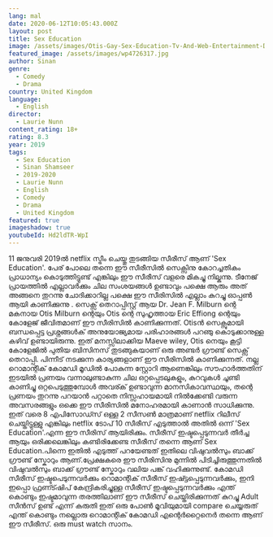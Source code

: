 ```yaml
---
lang: mal
date: 2020-06-12T10:05:43.000Z
layout: post
title: Sex Education
image: /assets/images/Otis-Gay-Sex-Education-Tv-And-Web-Entertainment-DKODING-1200x675.jpg
featured_image: /assets/images/wp4726317.jpg
author: Sinan
genre:
  - Comedy
  - Drama
country: United Kingdom
language:
  - English
director:
  - Laurie Nunn
content_rating: 18+
rating: 8.3
year: 2019
tags:
  - Sex Education
  - Sinan Shamseer
  - 2019-2020
  - Laurie Nunn
  - English
  - Comedy
  - Drama
  - United Kingdom
featured: true
imageshadow: true
youtubeId: Hd2ldTR-WpI
---
```

11 ജനുവരി 2019ൽ netflix സ്ട്രീം ചെയ്തു തുടങ്ങിയ സീരീസ് ആണ് 'Sex Education'.  പേര് പോലെ തന്നെ ഈ സീരീസിൽ സെക്സിനു കോറച്ചതികം പ്രാധാന്യം കൊടുത്തിട്ടുണ്ട് എങ്കിലും ഈ സീരീസ് വളരെ മികച്ചു നില്കുന്നു. ടീനേജ് പ്രായത്തിൽ എല്ലാവർക്കും ചില സംശയങ്ങൾ ഉണ്ടാവും പക്ഷെ ആരും അത് അങ്ങനെ തുറന്നു ചോദിക്കാറില്ല പക്ഷെ ഈ സീരിസിൽ എല്ലാം കുറച്ചു ഓപ്പൺ ആയി കാണിക്കുന്നു . സെക്സ് തെറാപ്പിസ്റ്റ് ആയ Dr. Jean F. Milburn ന്റെ മകനായ Otis Milburn ന്റെയും Otis ന്റെ സുഹൃത്തായ Eric Effiong ന്റെയും കോളേജ് ജീവിതമാണ് ഈ സീരിസിൽ കാണിക്കുന്നത്. Otisൻ സെക്സുമായി ബന്ധപ്പെട്ട പ്രശ്നങ്ങൾക് അനുയോജ്യമായ  പരിഹാരങ്ങൾ പറഞു കൊടുക്കാനുള്ള കഴിവ് ഉണ്ടായിരുന്നു. ഇത് മനസ്സിലാക്കിയ Maeve wiley, Otis നെയും കൂട്ടി കോളേജിൽ  പുതിയ ബിസിനസ്‌ തുടങ്ങുകയാണ് ഒരു അണ്ടർ ഗ്രൗണ്ട് സെക്സ് തെറാപ്പി. പിന്നീട് നടക്കുന്ന കാര്യങ്ങളാണ് ഈ സീരിസിൽ കാണിക്കുന്നത്. നല്ല റൊമാന്റിക് കോമഡി മൂഡിൽ പോകുന്ന സ്റ്റോറി ആണെങ്കിലും സൗഹാർത്തതിന് ഇടയിൽ പ്രണയം വന്നാലുണ്ടാകുന്ന ചില ഒറ്റപ്പെടലുകളും, കുറവുകൾ ചൂണ്ടി കാണിച്ചു ഒറ്റപെടുത്തുമ്പോൾ അവര്ക് ഉണ്ടാവുന്ന മാനസികാവസ്ഥയും, തന്റെ പ്രണയം തുറന്നു പറയാൻ പറ്റാതെ നിസ്സഹായമായി നിൽക്കേണ്ടി വരുന്ന അവസരങ്ങളും ഒക്കെ ഈ സീരിസിൽ മനോഹരമായി കാണാൻ സാധിക്കുന്നു. ഇത് വരെ 8 എപിസോഡ്സ് ഒള്ള 2 സീസൺ മാത്രമാണ് netflix റിലീസ് ചെയ്തിട്ടുള്ളു എങ്കിലും netflix ടോപ് 10 സീരീസ് എടുത്താൽ അതിൽ ഒന്ന് 'Sex Education'.എന്ന ഈ സീരിസ് ആയിരിക്കും. സീരീസ് ഇഷ്ടപ്പെടുന്നവർ തീർച്ച ആയും ഒരിക്കലെങ്കിലും കണ്ടിരിക്കേണ്ട സീരീസ് തന്നെ ആണ് Sex Education.പിന്നെ ഇതിൽ എടുത്ത് പറയേണ്ടത് ഇതിലെ വിഷുവൽസും ബാക്ക് ഗ്രൗണ്ട് സ്കോറും ആണ്.പ്രേക്ഷകരെ ഈ സീരിസിനു മുന്നിൽ പിടിച്ചിരുത്തുന്നതിൽ വിഷുവൽസും ബാക്ക് ഗ്രൗണ്ട് സ്കോറും വലിയ പങ്ക് വഹിക്കുന്നുണ്ട്. കോമഡി സീരീസ് ഇഷ്ടപെടുന്നവർക്കും റൊമാന്റിക് സീരീസ് ഇഷ്ട്ടപ്പെടുന്നവർക്കും, ഇനി ഇപ്പൊ ഫ്രണ്ട്ഷിപ് കേന്ദ്രികരിച്ചുള്ള സീരീസ് ഇഷ്ടപ്പെടുന്നവർക്കും എന്ത് കൊണ്ടും ഇഷ്ടമാവുന്ന തരത്തിലാണ് ഈ സീരീസ് ചെയ്തിരിക്കുന്നത് കുറച്ചു Adult സീൻസ് ഉണ്ട് എന്ന് കരുതി ഇത് ഒരു പോൺ മൂവിയുമായി compare ചെയ്യരുത് എന്ത് കൊണ്ടും നല്ലൊരു റൊമാന്റിക് കോമഡി എന്റെർറ്റൈനെർ തന്നെ ആണ് ഈ സീരീസ്. ഒരു must watch സാനം.
